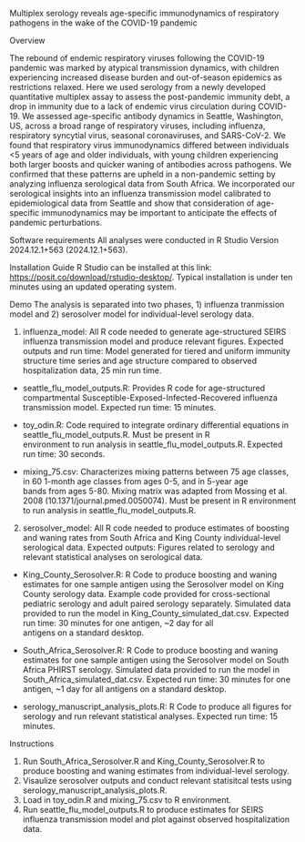 Multiplex serology reveals age-specific immunodynamics of respiratory pathogens in the wake of the COVID-19 pandemic 

Overview 

The rebound of endemic respiratory viruses following the COVID-19 pandemic was marked by atypical transmission dynamics, with children experiencing increased disease burden and out-of-season epidemics as restrictions relaxed. Here we used serology from a newly developed quantitative multiplex assay to assess the post-pandemic immunity debt, a drop in immunity due to a lack of endemic virus circulation during COVID-19. We assessed age-specific antibody dynamics in Seattle, Washington, US, across a broad range of respiratory viruses, including influenza, respiratory syncytial virus, seasonal coronaviruses, and SARS-CoV-2. We found that respiratory virus immunodynamics differed between individuals <5 years of age and older individuals, with young children experiencing both larger boosts and quicker waning of antibodies across pathogens. We confirmed that these patterns are upheld in a non-pandemic setting by analyzing influenza serological data from South Africa. We incorporated our serological insights into an influenza transmission model calibrated to epidemiological data from Seattle and show that consideration of age-specific immunodynamics may be important to anticipate the effects of pandemic perturbations. 

Software requirements 
All analyses were conducted in R Studio Version 2024.12.1+563 (2024.12.1+563). 

Installation Guide 
R Studio can be installed at this link: https://posit.co/download/rstudio-desktop/. Typical installation is under ten minutes using an updated operating system.

Demo 
The analysis is separated into two phases, 1) influenza tranmission model and 2) serosolver model for individual-level serology data.

1) influenza_model: All R code needed to generate age-structured SEIRS influenza transmission model and produce relevant figures. Expected outputs and run time: Model generated for tiered and uniform immunity structure time series and age structure compared to observed hospitalization data, 25 min run time. 
   
  - seattle_flu_model_outputs.R: Provides R code for age-structured compartmental Susceptible-Exposed-Infected-Recovered influenza       
    transmission model. Expected run time: 15 minutes. 

  - toy_odin.R: Code required to integrate ordinary differential equations in seattle_flu_model_outputs.R. Must be present in R       
    environment to run analysis in seattle_flu_model_outputs.R. Expected run time: 30 seconds. 
  
  - mixing_75.csv: Characterizes mixing patterns between 75 age classes, in 60 1-month age classes from ages 0-5, and in 5-year age   
    bands from ages 5-80. Mixing matrix was adapted from Mossing et al. 2008 (10.1371/journal.pmed.0050074). Must be present in R 
    environment to run analysis in seattle_flu_model_outputs.R.

2) serosolver_model: All R code needed to produce estimates of boosting and waning rates from South Africa and King County individual-level serological data. Expected outputs: Figures related to serology and relevant statistical analyses on serological data.

  - King_County_Serosolver.R: R Code to produce boosting and waning estimates for one sample antigen using the Serosolver model on King      County serology data. Example code provided for cross-sectional pediatric serology and adult paired serology separately. Simulated       data provided to run the model in King_County_simulated_dat.csv. Expected run time: 30 minutes for one antigen, ~2 day for all    
    antigens on a standard desktop. 
    
  - South_Africa_Serosolver.R: R Code to produce boosting and waning estimates for one sample antigen using the Serosolver model on          South Africa PHIRST serology. Simulated data provided to run the model in South_Africa_simulated_dat.csv. Expected run time: 30          minutes for one antigen, ~1 day for all antigens on a standard desktop. 
    
   - serology_manuscript_analysis_plots.R: R Code to produce all figures for serology and run relevant statistical analyses. Expected 
     run time: 15 minutes.

Instructions 
1. Run South_Africa_Serosolver.R and King_County_Serosolver.R to produce boosting and waning estimates from individual-level serology.
2. Visaulize serosolver outputs and conduct relevant statisitcal tests using serology_manuscript_analysis_plots.R.
3. Load in toy_odin.R and mixing_75.csv to R environment.
4. Run seattle_flu_model_outputs.R to produce estimates for SEIRS influenza transmission model and plot against observed hospitalization 
   data. 


